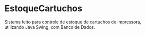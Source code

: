# EstoqueCartuchos
Sistema feito para controle de estoque de cartuchos de impressora, utilizando Java Swing, com Banco de Dados.
